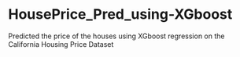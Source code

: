 # HousePrice_Pred_using-XGboost

Predicted the price of the houses using XGboost regression on the California Housing Price Dataset
